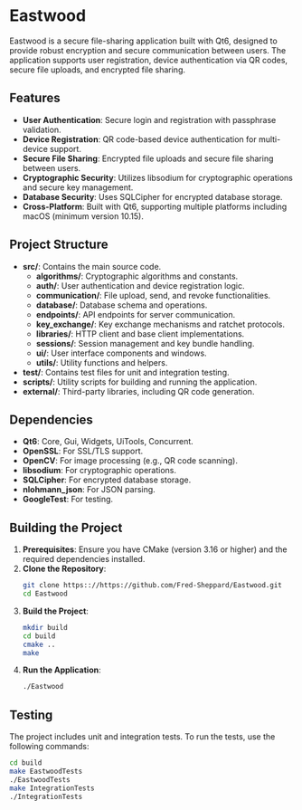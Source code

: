 # Eastwood

Eastwood is a secure file-sharing application built with Qt6, designed to provide robust encryption and secure communication between users. The application supports user registration, device authentication via QR codes, secure file uploads, and encrypted file sharing.

## Features

- **User Authentication**: Secure login and registration with passphrase validation.
- **Device Registration**: QR code-based device authentication for multi-device support.
- **Secure File Sharing**: Encrypted file uploads and secure file sharing between users.
- **Cryptographic Security**: Utilizes libsodium for cryptographic operations and secure key management.
- **Database Security**: Uses SQLCipher for encrypted database storage.
- **Cross-Platform**: Built with Qt6, supporting multiple platforms including macOS (minimum version 10.15).

## Project Structure

- **src/**: Contains the main source code.
  - **algorithms/**: Cryptographic algorithms and constants.
  - **auth/**: User authentication and device registration logic.
  - **communication/**: File upload, send, and revoke functionalities.
  - **database/**: Database schema and operations.
  - **endpoints/**: API endpoints for server communication.
  - **key_exchange/**: Key exchange mechanisms and ratchet protocols.
  - **libraries/**: HTTP client and base client implementations.
  - **sessions/**: Session management and key bundle handling.
  - **ui/**: User interface components and windows.
  - **utils/**: Utility functions and helpers.
- **test/**: Contains test files for unit and integration testing.
- **scripts/**: Utility scripts for building and running the application.
- **external/**: Third-party libraries, including QR code generation.

## Dependencies

- **Qt6**: Core, Gui, Widgets, UiTools, Concurrent.
- **OpenSSL**: For SSL/TLS support.
- **OpenCV**: For image processing (e.g., QR code scanning).
- **libsodium**: For cryptographic operations.
- **SQLCipher**: For encrypted database storage.
- **nlohmann_json**: For JSON parsing.
- **GoogleTest**: For testing.

## Building the Project

1. **Prerequisites**: Ensure you have CMake (version 3.16 or higher) and the required dependencies installed.
2. **Clone the Repository**: 
   ```bash
   git clone https:://https://github.com/Fred-Sheppard/Eastwood.git
   cd Eastwood
   ```
3. **Build the Project**:
   ```bash
   mkdir build
   cd build
   cmake ..
   make
   ```
4. **Run the Application**:
   ```bash
   ./Eastwood
   ```

## Testing

The project includes unit and integration tests. To run the tests, use the following commands:

```bash
cd build
make EastwoodTests
./EastwoodTests
make IntegrationTests
./IntegrationTests
```
